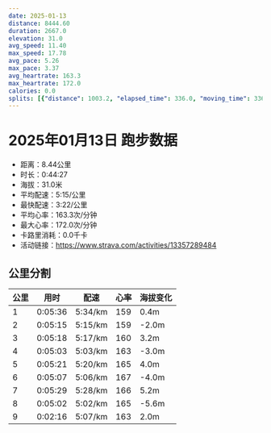 ```yaml
---
date: 2025-01-13
distance: 8444.60
duration: 2667.0
elevation: 31.0
avg_speed: 11.40
max_speed: 17.78
avg_pace: 5.26
max_pace: 3.37
avg_heartrate: 163.3
max_heartrate: 172.0
calories: 0.0
splits: [{"distance": 1003.2, "elapsed_time": 336.0, "moving_time": 336.0, "average_speed": 2.99, "pace": 5.574147157190635, "average_heartrate": 159.0870870870871, "elevation_difference": 0.4, "split_number": 1}, {"distance": 997.9, "elapsed_time": 315.0, "moving_time": 315.0, "average_speed": 3.17, "pace": 5.2576340694006305, "average_heartrate": 159.0, "elevation_difference": -2.0, "split_number": 2}, {"distance": 1000.3, "elapsed_time": 318.0, "moving_time": 318.0, "average_speed": 3.15, "pace": 5.291015873015873, "average_heartrate": 160.74213836477986, "elevation_difference": 3.2, "split_number": 3}, {"distance": 999.4, "elapsed_time": 303.0, "moving_time": 303.0, "average_speed": 3.3, "pace": 5.050515151515151, "average_heartrate": 163.0, "elevation_difference": -3.0, "split_number": 4}, {"distance": 1000.5, "elapsed_time": 321.0, "moving_time": 321.0, "average_speed": 3.12, "pace": 5.341891025641025, "average_heartrate": 165.70093457943926, "elevation_difference": 4.0, "split_number": 5}, {"distance": 1000.8, "elapsed_time": 307.0, "moving_time": 307.0, "average_speed": 3.26, "pace": 5.112484662576687, "average_heartrate": 167.34201954397395, "elevation_difference": -4.0, "split_number": 6}, {"distance": 998.8, "elapsed_time": 329.0, "moving_time": 329.0, "average_speed": 3.04, "pace": 5.482467105263157, "average_heartrate": 166.44072948328267, "elevation_difference": 5.2, "split_number": 7}, {"distance": 1000.7, "elapsed_time": 302.0, "moving_time": 302.0, "average_speed": 3.31, "pace": 5.035256797583081, "average_heartrate": 165.60333333333332, "elevation_difference": -5.6, "split_number": 8}, {"distance": 441.9, "elapsed_time": 141.0, "moving_time": 136.0, "average_speed": 3.25, "pace": 5.128215384615384, "average_heartrate": 163.46323529411765, "elevation_difference": 2.0, "split_number": 9}]
---
```


# 2025年01月13日 跑步数据

- 距离：8.44公里
- 时长：0:44:27
- 海拔：31.0米
- 平均配速：5:15/公里
- 最快配速：3:22/公里
- 平均心率：163.3次/分钟
- 最大心率：172.0次/分钟
- 卡路里消耗：0.0千卡
- 活动链接：https://www.strava.com/activities/13357289484

## 公里分割

| 公里 | 用时 | 配速 | 心率 | 海拔变化 |
|------|------|------|------|------|
| 1 | 0:05:36 | 5:34/km | 159 | 0.4m |
| 2 | 0:05:15 | 5:15/km | 159 | -2.0m |
| 3 | 0:05:18 | 5:17/km | 160 | 3.2m |
| 4 | 0:05:03 | 5:03/km | 163 | -3.0m |
| 5 | 0:05:21 | 5:20/km | 165 | 4.0m |
| 6 | 0:05:07 | 5:06/km | 167 | -4.0m |
| 7 | 0:05:29 | 5:28/km | 166 | 5.2m |
| 8 | 0:05:02 | 5:02/km | 165 | -5.6m |
| 9 | 0:02:16 | 5:07/km | 163 | 2.0m |

